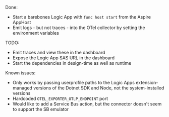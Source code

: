 Done:
- Start a barebones Logic App with `func host start` from the Aspire AppHost
- Emit logs - but not traces - into the OTel collector by setting the environment variables

TODO:
- Emit traces and view these in the dashboard
- Expose the Logic App SAS URL in the dashboard
- Start the dependencies in design-time as well as runtime

Known issues:
- Only works by passing userprofile paths to the Logic Apps extension-managed versions of the Dotnet SDK and Node, not the system-installed versions
- Hardcoded `OTEL_EXPORTER_OTLP_ENDPOINT` port
- Would like to add a Service Bus action, but the connector doesn't seem to support the SB emulator
